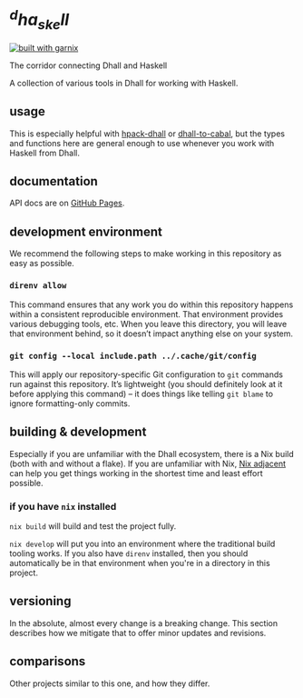# $^{d}ha_{ske}ll$

[![built with garnix](https://img.shields.io/endpoint?url=https%3A%2F%2Fgarnix.io%2Fapi%2Fbadges%2Fsellout%2Fhall)](https://garnix.io/repo/sellout/hall)

The corridor connecting Dhall and Haskell

A collection of various tools in Dhall for working with Haskell.

## usage

<!-- vale Vale.Terms = NO -->

This is especially helpful with [hpack-dhall](https://github.com/cabalism/hpack-dhall) or [dhall-to-cabal](https://github.com/dhall-lang/dhall-to-cabal), but the types and functions here are general enough to use whenever you work with Haskell from Dhall.

<!-- vale Vale.Terms = YES -->

## documentation

API docs are on [GitHub Pages](https://sellout.github.io/hall).

## development environment

We recommend the following steps to make working in this repository as easy as possible.

### `direnv allow`

This command ensures that any work you do within this repository happens within a consistent reproducible environment. That environment provides various debugging tools, etc. When you leave this directory, you will leave that environment behind, so it doesn’t impact anything else on your system.

### `git config --local include.path ../.cache/git/config`

This will apply our repository-specific Git configuration to `git` commands run against this repository. It’s lightweight (you should definitely look at it before applying this command) – it does things like telling `git blame` to ignore formatting-only commits.

## building & development

Especially if you are unfamiliar with the Dhall ecosystem, there is a Nix build (both with and without a flake). If you are unfamiliar with Nix, [Nix adjacent](...) can help you get things working in the shortest time and least effort possible.

### if you have `nix` installed

`nix build` will build and test the project fully.

`nix develop` will put you into an environment where the traditional build tooling works. If you also have `direnv` installed, then you should automatically be in that environment when you're in a directory in this project.

## versioning

In the absolute, almost every change is a breaking change. This section describes how we mitigate that to offer minor updates and revisions.

## comparisons

Other projects similar to this one, and how they differ.
